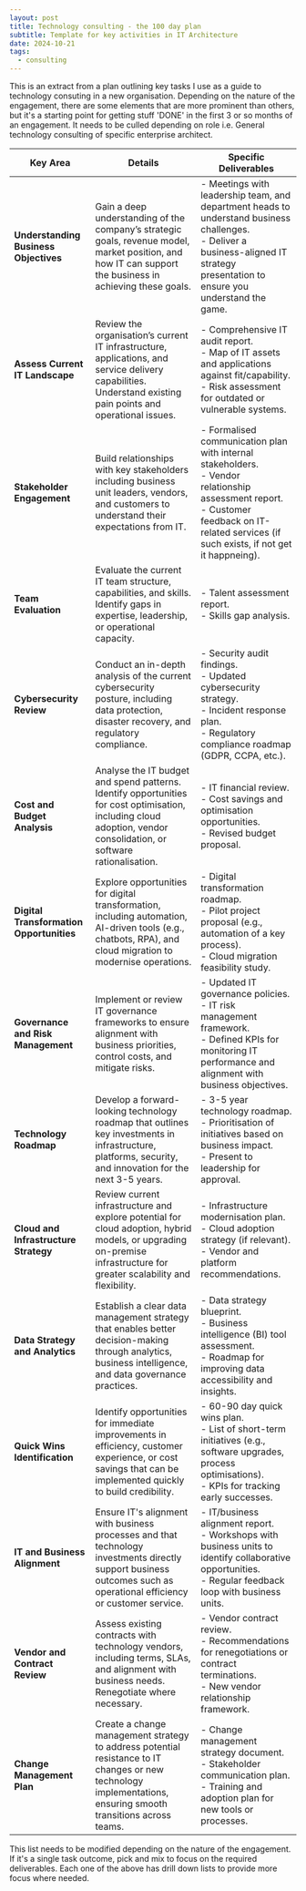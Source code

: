 ```yaml
---
layout: post
title: Technology consulting - the 100 day plan
subtitle: Template for key activities in IT Architecture
date: 2024-10-21
tags:
  - consulting
---
```


This is an extract from a plan outlining key tasks I use as a guide to technology consuting in a new organisation. Depending on the nature of the engagement, there are some elements that are more prominent than others, but it's a starting point for getting stuff 'DONE' in the first 3 or so months of an engagement.  It needs to be culled depending on role i.e. General technology consulting of specific enterprise architect.

| **Key Area**                             | **Details**                                                  | **Specific Deliverables**                                    |
|------------------------------------------|--------------------------------------------------------------|--------------------------------------------------------------|
| **Understanding Business Objectives**    | Gain a deep understanding of the company’s strategic goals, revenue model, market position, and how IT can support the business in achieving these goals. | - Meetings with leadership team, and department heads to understand business challenges.<br/> - Deliver a business-aligned IT strategy presentation to ensure you understand the game. |
| **Assess Current IT Landscape**          | Review the organisation’s current IT infrastructure, applications, and service delivery capabilities. Understand existing pain points and operational issues. | - Comprehensive IT audit report.<br> - Map of IT assets and applications against fit/capability.<br> - Risk assessment for outdated or vulnerable systems. |
| **Stakeholder Engagement**               | Build relationships with key stakeholders including business unit leaders, vendors, and customers to understand their expectations from IT. | - Formalised communication plan with internal stakeholders.<br> - Vendor relationship assessment report.<br> - Customer feedback on IT-related services (if such exists, if not get it happneing). |
| **Team Evaluation**                      | Evaluate the current IT team structure, capabilities, and skills. Identify gaps in expertise, leadership, or operational capacity. | - Talent assessment report.<br> - Skills gap analysis. |
| **Cybersecurity Review**                 | Conduct an in-depth analysis of the current cybersecurity posture, including data protection, disaster recovery, and regulatory compliance. | - Security audit findings.<br> - Updated cybersecurity strategy.<br> - Incident response plan.<br> - Regulatory compliance roadmap (GDPR, CCPA, etc.). |
| **Cost and Budget Analysis**             | Analyse the IT budget and spend patterns. Identify opportunities for cost optimisation, including cloud adoption, vendor consolidation, or software rationalisation. | - IT financial review.<br> - Cost savings and optimisation opportunities.<br> - Revised budget proposal. |
| **Digital Transformation Opportunities** | Explore opportunities for digital transformation, including automation, AI-driven tools (e.g., chatbots, RPA), and cloud migration to modernise operations. | - Digital transformation roadmap.<br> - Pilot project proposal (e.g., automation of a key process).<br> - Cloud migration feasibility study. |
| **Governance and Risk Management**       | Implement or review IT governance frameworks to ensure alignment with business priorities, control costs, and mitigate risks. | - Updated IT governance policies.<br> - IT risk management framework.<br> - Defined KPIs for monitoring IT performance and alignment with business objectives. |
| **Technology Roadmap**                   | Develop a forward-looking technology roadmap that outlines key investments in infrastructure, platforms, security, and innovation for the next 3-5 years. | - 3-5 year technology roadmap.<br> - Prioritisation of initiatives based on business impact.<br> - Present to leadership for approval. |
| **Cloud and Infrastructure Strategy**    | Review current infrastructure and explore potential for cloud adoption, hybrid models, or upgrading on-premise infrastructure for greater scalability and flexibility. | - Infrastructure modernisation plan.<br> - Cloud adoption strategy (if relevant).<br> - Vendor and platform recommendations. |
| **Data Strategy and Analytics**          | Establish a clear data management strategy that enables better decision-making through analytics, business intelligence, and data governance practices. | - Data strategy blueprint.<br> - Business intelligence (BI) tool assessment.<br> - Roadmap for improving data accessibility and insights. |
| **Quick Wins Identification**            | Identify opportunities for immediate improvements in efficiency, customer experience, or cost savings that can be implemented quickly to build credibility. | - 60-90 day quick wins plan.<br> - List of short-term initiatives (e.g., software upgrades, process optimisations).<br> - KPIs for tracking early successes. |
| **IT and Business Alignment**            | Ensure IT's alignment with business processes and that technology investments directly support business outcomes such as operational efficiency or customer service. | - IT/business alignment report.<br> - Workshops with business units to identify collaborative opportunities.<br> - Regular feedback loop with business units. |
| **Vendor and Contract Review**           | Assess existing contracts with technology vendors, including terms, SLAs, and alignment with business needs. Renegotiate where necessary. | - Vendor contract review.<br> - Recommendations for renegotiations or contract terminations.<br> - New vendor relationship framework. |
| **Change Management Plan**               | Create a change management strategy to address potential resistance to IT changes or new technology implementations, ensuring smooth transitions across teams. | - Change management strategy document.<br> - Stakeholder communication plan.<br> - Training and adoption plan for new tools or processes. |

This list needs to be modified depending on the nature of the engagement. If it's a single task outcome, pick and mix to focus on the required deliverables. Each one of the above has drill down lists to provide more focus where needed.